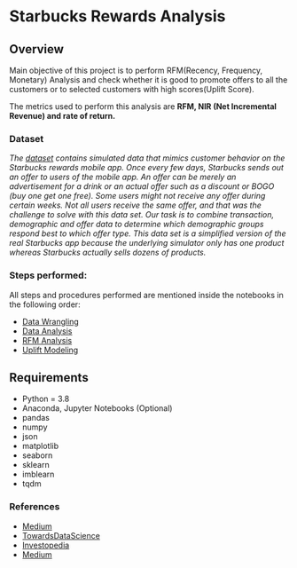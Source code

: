 # Starbucks Rewards Analysis

## Overview
Main objective of this project is to perform RFM(Recency, Frequency, Monetary) Analysis and check whether it is good to promote offers to all the customers or to selected customers with high scores(Uplift Score). 

The metrics used to perform this analysis are **RFM, NIR (Net Incremental Revenue) and rate of return.**

### Dataset
*The [dataset](https://github.com/ZippySphinx/starbucks/tree/main/data) contains simulated data that mimics customer behavior on the Starbucks rewards mobile app. Once every few days, Starbucks sends out an offer to users of the mobile app. An offer can be merely an advertisement for a drink or an actual offer such as a discount or BOGO (buy one get one free). Some users might not receive any offer during certain weeks. Not all users receive the same offer, and that was the challenge to solve with this data set. Our task is to combine transaction, demographic and offer data to determine which demographic groups respond best to which offer type. This data set is a simplified version of the real Starbucks app because the underlying simulator only has one product whereas Starbucks actually sells dozens of products.*

### Steps performed:
All steps and procedures performed are mentioned inside the notebooks in the following order:
- [Data Wrangling](https://github.com/ZippySphinx/starbucks/blob/main/Starbucks_Data_Wrangling.ipynb)
- [Data Analysis](https://github.com/ZippySphinx/starbucks/blob/main/Starbucks_Data_Analysis.ipynb)
- [RFM Analysis](https://github.com/ZippySphinx/starbucks/blob/main/Starbucks_RFM.ipynb)
- [Uplift Modeling](https://github.com/ZippySphinx/starbucks/blob/main/starbucks_uplift_modeling.ipynb)

## Requirements

- Python = 3.8
- Anaconda, Jupyter Notebooks (Optional)
- pandas
- numpy
- json
- matplotlib
- seaborn
- sklearn
- imblearn
- tqdm

### References
- [Medium](https://towardsdatascience.com/uplift-modeling-e38f96b1ef60)
- [TowardsDataScience](https://towardsdatascience.com/a-quick-uplift-modeling-introduction-6e14de32bfe0)
- [Investopedia](https://www.investopedia.com/terms/r/rfm-recency-frequency-monetary-value.asp)
- [Medium](https://medium.com/gobeyond-ai/rfm-analysis-a-complete-guide-2283a3aa6885)